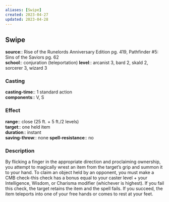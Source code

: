 ```yaml
---
aliases: [Swipe]
created: 2023-04-27
updated: 2023-04-28
---
```


## Swipe

**source**:: Rise of the Runelords Anniversary Edition pg. 419, Pathfinder \#5: Sins of the Saviors pg. 62  
**school**:: conjuration (teleportation)
**level**:: arcanist 3, bard 2, skald 2, sorcerer 3, wizard 3

### Casting

**casting-time**:: 1 standard action  
**components**:: V, S

### Effect

**range**:: close (25 ft. + 5 ft./2 levels)  
**target**:: one held item  
**duration**:: instant  
**saving-throw**:: none
**spell-resistance**:: no

### Description

By flicking a finger in the appropriate direction and proclaiming ownership, you attempt to magically wrest an item from the target’s grip and summon it to your hand. To claim an object held by an opponent, you must make a CMB check-this check has a bonus equal to your caster level + your Intelligence, Wisdom, or Charisma modifier (whichever is highest). If you fail this check, the target retains the item and the spell fails. If you succeed, the item teleports into one of your free hands or comes to rest at your feet.
